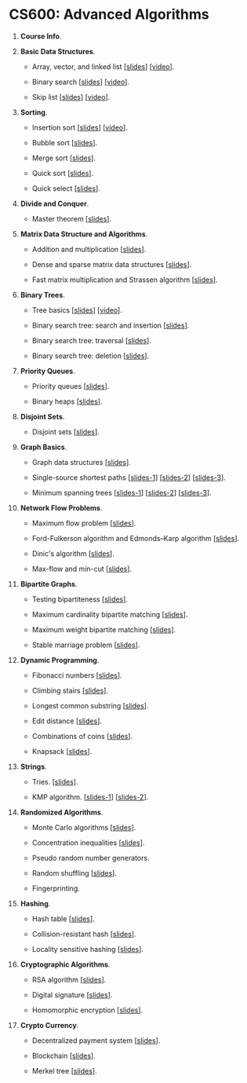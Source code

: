 # CS600: Advanced Algorithms



1. **Course Info**.

2. **Basic Data Structures**.
	
	* Array, vector, and linked list 
	[[slides](https://github.com/wangshusen/AdvancedAlgorithms/blob/master/Slides/2_Basic_1.pdf)]
	[[video](https://youtu.be/Ign3VHqNybs)].
	
	* Binary search 
	[[slides](https://github.com/wangshusen/AdvancedAlgorithms/blob/master/Slides/2_Basic_2.pdf)]
	[[video](https://youtu.be/yfHcb1hXt3s)].

	* Skip list
	[[slides](https://github.com/wangshusen/AdvancedAlgorithms/blob/master/Slides/2_Basic_3.pdf)]
	[[video](https://youtu.be/UGaOXaXAM5M)].


3. **Sorting**.
	
	* Insertion sort [[slides](https://github.com/wangshusen/AdvancedAlgorithms/blob/master/Slides/3_Sorting_1.pdf)]
	[[video](https://youtu.be/m5UJM-0gtD8)].
	
	* Bubble sort [[slides](https://github.com/wangshusen/AdvancedAlgorithms/blob/master/Slides/3_Sorting_2.pdf)].

	* Merge sort [[slides](https://github.com/wangshusen/AdvancedAlgorithms/blob/master/Slides/3_Sorting_3.pdf)].
	
	* Quick sort [[slides](https://github.com/wangshusen/AdvancedAlgorithms/blob/master/Slides/3_Sorting_4.pdf)].
	
	* Quick select [[slides](https://github.com/wangshusen/AdvancedAlgorithms/blob/master/Slides/3_Sorting_5.pdf)].
	

4. **Divide and Conquer**.
	
	* Master theorem [[slides](https://github.com/wangshusen/AdvancedAlgorithms/blob/master/Slides/4_DC.pdf)].


5. **Matrix Data Structure and Algorithms**.
	
	* Addition and multiplication [[slides](https://github.com/wangshusen/AdvancedAlgorithms/blob/master/Slides/5_Matrix_1.pdf)].
	
	* Dense and sparse matrix data structures [[slides](https://github.com/wangshusen/AdvancedAlgorithms/blob/master/Slides/5_Matrix_2.pdf)].

	* Fast matrix multiplication and Strassen algorithm [[slides](https://github.com/wangshusen/AdvancedAlgorithms/blob/master/Slides/5_Matrix_3.pdf)].
	

6. **Binary Trees**.
	
	* Tree basics 
	[[slides](https://github.com/wangshusen/AdvancedAlgorithms/blob/master/Slides/6_Trees_1.pdf)]
	[[video](https://youtu.be/HWPLrH-n0-k)].
	
	* Binary search tree: search and insertion 
	[[slides](https://github.com/wangshusen/AdvancedAlgorithms/blob/master/Slides/6_Trees_2.pdf)].
	  
	* Binary search tree: traversal 
	[[slides](https://github.com/wangshusen/AdvancedAlgorithms/blob/master/Slides/6_Trees_3.pdf)].
	  
	* Binary search tree: deletion 
	[[slides](https://github.com/wangshusen/AdvancedAlgorithms/blob/master/Slides/6_Trees_4.pdf)].
	

7. **Priority Queues**.
	
	* Priority queues [[slides](https://github.com/wangshusen/AdvancedAlgorithms/blob/master/Slides/7_PQ_1.pdf)].
	
	* Binary heaps [[slides](https://github.com/wangshusen/AdvancedAlgorithms/blob/master/Slides/7_PQ_2.pdf)].
	

8. **Disjoint Sets**.

	* Disjoint sets 
	  [[slides](https://github.com/wangshusen/AdvancedAlgorithms/blob/master/Slides/8_Sets_1.pdf)].

9. **Graph Basics**.

	* Graph data structures
	  [[slides](https://github.com/wangshusen/AdvancedAlgorithms/blob/master/Slides/9_Graphs_1.pdf)].

	* Single-source shortest paths
	  [[slides-1](https://github.com/wangshusen/AdvancedAlgorithms/blob/master/Slides/9_Graphs_2.pdf)]
	  [[slides-2](https://github.com/wangshusen/AdvancedAlgorithms/blob/master/Slides/9_Graphs_3.pdf)]
	  [[slides-3](https://github.com/wangshusen/AdvancedAlgorithms/blob/master/Slides/9_Graphs_4.pdf)].

	* Minimum spanning trees
	  [[slides-1](https://github.com/wangshusen/AdvancedAlgorithms/blob/master/Slides/9_Graphs_5.pdf)]
	  [[slides-2](https://github.com/wangshusen/AdvancedAlgorithms/blob/master/Slides/9_Graphs_6.pdf)]
	  [[slides-3](https://github.com/wangshusen/AdvancedAlgorithms/blob/master/Slides/9_Graphs_7.pdf)].


10. **Network Flow Problems**.

	* Maximum flow problem
	  [[slides](https://github.com/wangshusen/AdvancedAlgorithms/blob/master/Slides/10_Flow_1.pdf)].

	* Ford-Fulkerson algorithm and Edmonds–Karp algorithm
	  [[slides](https://github.com/wangshusen/AdvancedAlgorithms/blob/master/Slides/10_Flow_2.pdf)].

	* Dinic's algorithm
	  [[slides](https://github.com/wangshusen/AdvancedAlgorithms/blob/master/Slides/10_Flow_3.pdf)].
	
	* Max-flow and min-cut
	  [[slides](https://github.com/wangshusen/AdvancedAlgorithms/blob/master/Slides/10_Flow_4.pdf)].


11. **Bipartite Graphs**.

	* Testing bipartiteness
	  [[slides](https://github.com/wangshusen/AdvancedAlgorithms/blob/master/Slides/11_BiGraph_1.pdf)].

	* Maximum cardinality bipartite matching
	  [[slides](https://github.com/wangshusen/AdvancedAlgorithms/blob/master/Slides/11_BiGraph_2.pdf)].

	* Maximum weight bipartite matching
	  [[slides](https://github.com/wangshusen/AdvancedAlgorithms/blob/master/Slides/11_BiGraph_3.pdf)].
	
	* Stable marriage problem
	  [[slides](https://github.com/wangshusen/AdvancedAlgorithms/blob/master/Slides/11_BiGraph_4.pdf)].


12. **Dynamic Programming**.

	* Fibonacci numbers
	[[slides](https://github.com/wangshusen/AdvancedAlgorithms/blob/master/Slides/12_DP_1.pdf)].

	* Climbing stairs
	[[slides](https://github.com/wangshusen/AdvancedAlgorithms/blob/master/Slides/12_DP_2.pdf)].

	* Longest common substring
	[[slides](https://github.com/wangshusen/AdvancedAlgorithms/blob/master/Slides/12_DP_3.pdf)].

	* Edit distance
	[[slides](https://github.com/wangshusen/AdvancedAlgorithms/blob/master/Slides/12_DP_4.pdf)].

	* Combinations of coins
	[[slides](https://github.com/wangshusen/AdvancedAlgorithms/blob/master/Slides/12_DP_5.pdf)].

	* Knapsack
	[[slides](https://github.com/wangshusen/AdvancedAlgorithms/blob/master/Slides/12_DP_6.pdf)].


13. **Strings**.

	* Tries.
	  [[slides](https://github.com/wangshusen/AdvancedAlgorithms/blob/master/Slides/13_String_1.pdf)].

	* KMP algorithm.
	  [[slides-1](https://github.com/wangshusen/AdvancedAlgorithms/blob/master/Slides/13_String_2.pdf)]
	  [[slides-2](https://github.com/wangshusen/AdvancedAlgorithms/blob/master/Slides/13_String_3.pdf)].


14. **Randomized Algorithms**.

	* Monte Carlo algorithms
	  [[slides](https://github.com/wangshusen/AdvancedAlgorithms/blob/master/Slides/14_Rand_1.pdf)].

	* Concentration inequalities
	  [[slides](https://github.com/wangshusen/AdvancedAlgorithms/blob/master/Slides/14_Rand_2.pdf)].

	* Pseudo random number generators.

	* Random shuffling
	  [[slides](https://github.com/wangshusen/AdvancedAlgorithms/blob/master/Slides/14_Rand_4.pdf)].

	* Fingerprinting.


15. **Hashing**.

	* Hash table
	  [[slides](https://github.com/wangshusen/AdvancedAlgorithms/blob/master/Slides/15_Hash_1.pdf)].

	* Collision-resistant hash
	  [[slides](https://github.com/wangshusen/AdvancedAlgorithms/blob/master/Slides/15_Hash_2.pdf)].

	* Locality sensitive hashing
	  [[slides](https://github.com/wangshusen/AdvancedAlgorithms/blob/master/Slides/15_Hash_3.pdf)].


16. **Cryptographic Algorithms**.

	* RSA algorithm
	  [[slides](https://github.com/wangshusen/AdvancedAlgorithms/blob/master/Slides/16_Crypto_1.pdf)].

	* Digital signature
	  [[slides](https://github.com/wangshusen/AdvancedAlgorithms/blob/master/Slides/16_Crypto_2.pdf)].

	* Homomorphic encryption
	  [[slides](https://github.com/wangshusen/AdvancedAlgorithms/blob/master/Slides/16_Crypto_3.pdf)].


17. **Crypto Currency**.

	* Decentralized payment system
	  [[slides](https://github.com/wangshusen/AdvancedAlgorithms/blob/master/Slides/17_CryptoCurrency_1.pdf)].

	* Blockchain
	  [[slides](https://github.com/wangshusen/AdvancedAlgorithms/blob/master/Slides/17_CryptoCurrency_2.pdf)].

	* Merkel tree
	  [[slides](https://github.com/wangshusen/AdvancedAlgorithms/blob/master/Slides/17_CryptoCurrency_3.pdf)].


